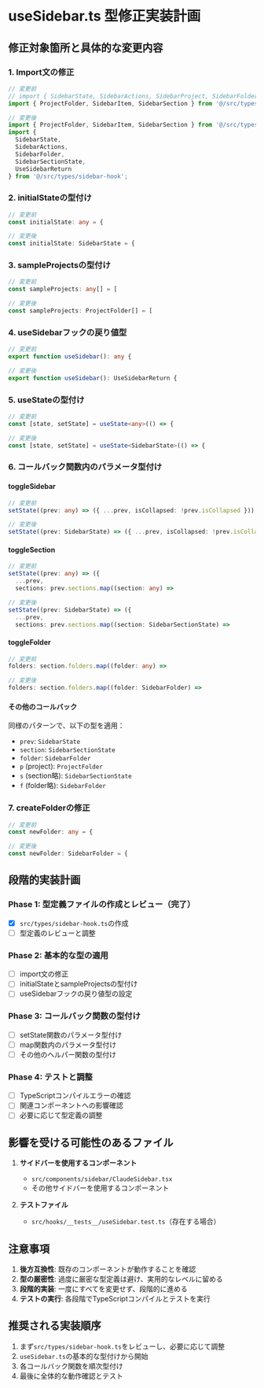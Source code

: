 # useSidebar.ts 型修正実装計画

## 修正対象箇所と具体的な変更内容

### 1. Import文の修正
```typescript
// 変更前
// import { SidebarState, SidebarActions, SidebarProject, SidebarFolder } from '@/src/types/sidebar';
import { ProjectFolder, SidebarItem, SidebarSection } from '@/src/types/sidebar';

// 変更後
import { ProjectFolder, SidebarItem, SidebarSection } from '@/src/types/sidebar';
import { 
  SidebarState, 
  SidebarActions, 
  SidebarFolder, 
  SidebarSectionState,
  UseSidebarReturn 
} from '@/src/types/sidebar-hook';
```

### 2. initialStateの型付け
```typescript
// 変更前
const initialState: any = {

// 変更後
const initialState: SidebarState = {
```

### 3. sampleProjectsの型付け
```typescript
// 変更前
const sampleProjects: any[] = [

// 変更後
const sampleProjects: ProjectFolder[] = [
```

### 4. useSidebarフックの戻り値型
```typescript
// 変更前
export function useSidebar(): any {

// 変更後
export function useSidebar(): UseSidebarReturn {
```

### 5. useStateの型付け
```typescript
// 変更前
const [state, setState] = useState<any>(() => {

// 変更後
const [state, setState] = useState<SidebarState>(() => {
```

### 6. コールバック関数内のパラメータ型付け

#### toggleSidebar
```typescript
// 変更前
setState((prev: any) => ({ ...prev, isCollapsed: !prev.isCollapsed }));

// 変更後
setState((prev: SidebarState) => ({ ...prev, isCollapsed: !prev.isCollapsed }));
```

#### toggleSection
```typescript
// 変更前
setState((prev: any) => ({
  ...prev,
  sections: prev.sections.map((section: any) =>

// 変更後
setState((prev: SidebarState) => ({
  ...prev,
  sections: prev.sections.map((section: SidebarSectionState) =>
```

#### toggleFolder
```typescript
// 変更前
folders: section.folders.map((folder: any) =>

// 変更後
folders: section.folders.map((folder: SidebarFolder) =>
```

#### その他のコールバック
同様のパターンで、以下の型を適用：
- `prev`: `SidebarState`
- `section`: `SidebarSectionState`
- `folder`: `SidebarFolder`
- `p` (project): `ProjectFolder`
- `s` (section略): `SidebarSectionState`
- `f` (folder略): `SidebarFolder`

### 7. createFolderの修正
```typescript
// 変更前
const newFolder: any = {

// 変更後
const newFolder: SidebarFolder = {
```

## 段階的実装計画

### Phase 1: 型定義ファイルの作成とレビュー（完了）
- [x] `src/types/sidebar-hook.ts`の作成
- [ ] 型定義のレビューと調整

### Phase 2: 基本的な型の適用
- [ ] import文の修正
- [ ] initialStateとsampleProjectsの型付け
- [ ] useSidebarフックの戻り値型の設定

### Phase 3: コールバック関数の型付け
- [ ] setState関数のパラメータ型付け
- [ ] map関数内のパラメータ型付け
- [ ] その他のヘルパー関数の型付け

### Phase 4: テストと調整
- [ ] TypeScriptコンパイルエラーの確認
- [ ] 関連コンポーネントへの影響確認
- [ ] 必要に応じて型定義の調整

## 影響を受ける可能性のあるファイル

1. **サイドバーを使用するコンポーネント**
   - `src/components/sidebar/ClaudeSidebar.tsx`
   - その他サイドバーを使用するコンポーネント

2. **テストファイル**
   - `src/hooks/__tests__/useSidebar.test.ts`（存在する場合）

## 注意事項

1. **後方互換性**: 既存のコンポーネントが動作することを確認
2. **型の厳密性**: 過度に厳密な型定義は避け、実用的なレベルに留める
3. **段階的実装**: 一度にすべてを変更せず、段階的に進める
4. **テストの実行**: 各段階でTypeScriptコンパイルとテストを実行

## 推奨される実装順序

1. まず`src/types/sidebar-hook.ts`をレビューし、必要に応じて調整
2. `useSidebar.ts`の基本的な型付けから開始
3. 各コールバック関数を順次型付け
4. 最後に全体的な動作確認とテスト